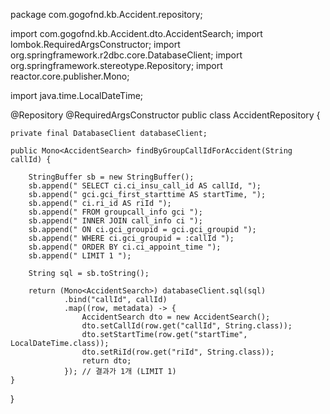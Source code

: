 package com.gogofnd.kb.Accident.repository;

import com.gogofnd.kb.Accident.dto.AccidentSearch;
import lombok.RequiredArgsConstructor;
import org.springframework.r2dbc.core.DatabaseClient;
import org.springframework.stereotype.Repository;
import reactor.core.publisher.Mono;

import java.time.LocalDateTime;

@Repository
@RequiredArgsConstructor
public class AccidentRepository {

    private final DatabaseClient databaseClient;

    public Mono<AccidentSearch> findByGroupCallIdForAccident(String callId) {

        StringBuffer sb = new StringBuffer();
        sb.append(" SELECT ci.ci_insu_call_id AS callId, ");
        sb.append(" gci.gci_first_starttime AS startTime, ");
        sb.append(" ci.ri_id AS riId ");
        sb.append(" FROM groupcall_info gci ");
        sb.append(" INNER JOIN call_info ci ");
        sb.append(" ON ci.gci_groupid = gci.gci_groupid ");
        sb.append(" WHERE ci.gci_groupid = :callId ");
        sb.append(" ORDER BY ci.ci_appoint_time ");
        sb.append(" LIMIT 1 ");

        String sql = sb.toString();

        return (Mono<AccidentSearch>) databaseClient.sql(sql)
                .bind("callId", callId)
                .map((row, metadata) -> {
                    AccidentSearch dto = new AccidentSearch();
                    dto.setCallId(row.get("callId", String.class));
                    dto.setStartTime(row.get("startTime", LocalDateTime.class));
                    dto.setRiId(row.get("riId", String.class));
                    return dto;
                }); // 결과가 1개 (LIMIT 1)
    }
}
